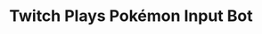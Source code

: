 ---
layout: default
title: Twitch Plays Pokémon Input Bot
permalink: /projects/project_10/
tag: side
showcaseImage: proj_input.png
projectUrl: https://github.com/tommai78101/TwitchPlaysPokemon-Input-Generator
isCurrentProject: false
dateOfCreation: 2015/2/17
jsid: project010
summary: An automatic chat commands input generator for use with the internet sensation, Twitch Plays Pokémon, that generates commands every 5 elapsed seconds. Can also be used as a Self-Feeding game mode cheating bot for the popular web game, Agar.io. Only for personal and academic uses. Written in C++ using Win32 API, for Windows only.
---
